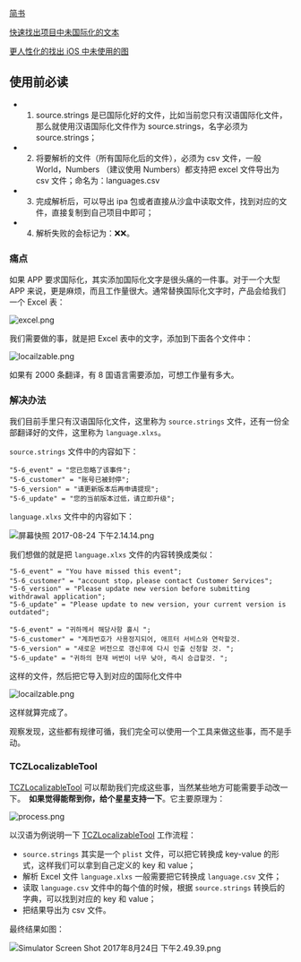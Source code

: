 [简书](http://www.jianshu.com/p/2c77f0d108c3)

[快速找出项目中未国际化的文本](https://github.com/lefex/TCZLocalizableTool/blob/master/FIND_UNLOCALIZABLE.md)

[更人性化的找出 iOS 中未使用的图](http://www.jianshu.com/p/dca77c25bf5d)

## 使用前必读
- 1. source.strings 是已国际化好的文件，比如当前您只有汉语国际化文件，那么就使用汉语国际化文件作为 source.strings，名字必须为 source.strings；
- 2. 将要解析的文件（所有国际化后的文件），必须为 csv 文件，一般 World，Numbers （建议使用 Numbers）都支持把 excel 文件导出为 csv 文件；命名为：languages.csv 
- 3. 完成解析后，可以导出 ipa 包或者直接从沙盒中读取文件，找到对应的文件，直接复制到自己项目中即可；
- 4. 解析失败的会标记为：❌❌。

### 痛点
如果 APP 要求国际化，其实添加国际化文字是很头痛的一件事。对于一个大型 
APP 来说，更是麻烦，而且工作量很大。通常替换国际化文字时，产品会给我们一个 Excel 表：

![excel.png](http://upload-images.jianshu.io/upload_images/1664496-bcd911a268c2c574.png?imageMogr2/auto-orient/strip%7CimageView2/2/w/1240)

我们需要做的事，就是把 Excel 表中的文字，添加到下面各个文件中：

![locailzable.png](http://upload-images.jianshu.io/upload_images/1664496-c612ff30b7cb26f6.png?imageMogr2/auto-orient/strip%7CimageView2/2/w/1240)

如果有 2000 条翻译，有 8 国语言需要添加，可想工作量有多大。

### 解决办法
我们目前手里只有汉语国际化文件，这里称为 `source.strings` 文件，还有一份全部翻译好的文件，这里称为 `language.xlxs`。

`source.strings` 文件中的内容如下：

```
"5-6_event" = "您已忽略了该事件";
"5-6_customer" = "账号已被封停";
"5-6_version" = "请更新版本后再申请提现";
"5-6_update" = "您的当前版本过低，请立即升级";
```

`language.xlxs` 文件中的内容如下：

![屏幕快照 2017-08-24 下午2.14.14.png](http://upload-images.jianshu.io/upload_images/1664496-dae9f3040de68c75.png?imageMogr2/auto-orient/strip%7CimageView2/2/w/1240)

我们想做的就是把 `language.xlxs` 文件的内容转换成类似：
```
"5-6_event" = "You have missed this event";
"5-6_customer" = "account stop，please contact Customer Services";
"5-6_version" = "Please update new version before submitting withdrawal application";
"5-6_update" = "Please update to new version, your current version is outdated";
```

```
"5-6_event" = "귀하께서 해당사항 홀시 ";
"5-6_customer" = "계좌번호가 사용정지되어, 애프터 서비스와 연락할것. 
"5-6_version" = "새로운 버전으로 갱신후에 다시 인출 신청할 것. ";
"5-6_update" = "귀하의 현재 버번이 너무 낮아, 즉시 승급할것. ";
```
这样的文件，然后把它导入到对应的国际化文件中

![locailzable.png](http://upload-images.jianshu.io/upload_images/1664496-93f1d3caf030a360.png?imageMogr2/auto-orient/strip%7CimageView2/2/w/1240)

这样就算完成了。

观察发现，这些都有规律可循，我们完全可以使用一个工具来做这些事，而不是手动。

### TCZLocalizableTool
[TCZLocalizableTool](https://github.com/lefex/TCZLocalizableTool) 可以帮助我们完成这些事，当然某些地方可能需要手动改一下。　**如果觉得能帮到你，给个星星支持一下**。它主要原理为：


![process.png](http://upload-images.jianshu.io/upload_images/1664496-b5293bcfe41a2a62.png?imageMogr2/auto-orient/strip%7CimageView2/2/w/1240)

以汉语为例说明一下 [TCZLocalizableTool](https://github.com/lefex/TCZLocalizableTool) 工作流程：

- `source.strings` 其实是一个 `plist` 文件，可以把它转换成 key-value 的形式，这样我们可以拿到自己定义的 key 和 value；
- 解析 Excel 文件 `language.xlxs` 一般需要把它转换成 `language.csv` 文件；
- 读取 `language.csv` 文件中的每个值的时候，根据 `source.strings` 转换后的字典，可以找到对应的 key 和 value；
- 把结果导出为 csv 文件。

最终结果如图：

![Simulator Screen Shot 2017年8月24日 下午2.49.39.png](http://upload-images.jianshu.io/upload_images/1664496-f66d9a1353134420.png?imageMogr2/auto-orient/strip%7CimageView2/2/w/1240)

